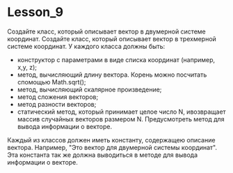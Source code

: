 # Lesson_9
Создайте класс, который описывает вектор в двумерной системе
координат.
Создайте класс, который описывает вектор в трехмерной системе
координат.
У каждого класса должны быть:
- конструктор с параметрами в виде списка координат (например, x,y, z);
- метод, вычисляющий длину вектора. Корень можно посчитать спомощью Math.sqrt();
- метод, вычисляющий скалярное произведение;
- метод сложения векторов;
- метод разности векторов;
- статический метод, который принимает целое число N, ивозвращает массив случайных векторов размером N.
Предусмотреть метод для вывода информации о векторе.

Каждый из классов должен иметь константу, содержащею описание
вектора.
Например, "Это вектор для двумерной системы координат".
Эта константа так же должна выводиться в методе для вывода
информации о векторе.
